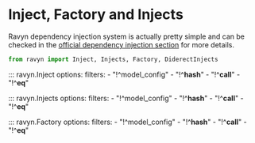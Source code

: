 # Inject, Factory and Injects

Ravyn dependency injection system is actually pretty simple and can
be checked in the [official dependency injection section](https://ravyn.dev/dependencies/)
for more details.

```python
from ravyn import Inject, Injects, Factory, DiderectInjects
```

::: ravyn.Inject
    options:
        filters:
        - "!^model_config"
        - "!^__hash__"
        - "!^__call__"
        - "!^__eq__"

::: ravyn.Injects
    options:
        filters:
        - "!^model_config"
        - "!^__hash__"
        - "!^__call__"
        - "!^__eq__"

::: ravyn.Factory
    options:
        filters:
        - "!^model_config"
        - "!^__hash__"
        - "!^__call__"
        - "!^__eq__"
